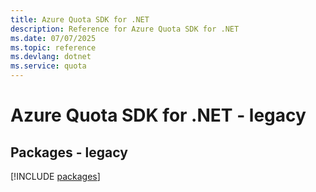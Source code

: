 ```yaml
---
title: Azure Quota SDK for .NET
description: Reference for Azure Quota SDK for .NET
ms.date: 07/07/2025
ms.topic: reference
ms.devlang: dotnet
ms.service: quota
---
```

# Azure Quota SDK for .NET - legacy
## Packages - legacy
[!INCLUDE [packages](quota-index.md)]